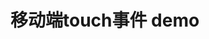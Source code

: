 <!--
 * @Descripttion: 
 * @version: 
 * @Author: wenq
 * @Date: 2019-10-07 12:43:50
 * @LastEditors: wenq
 * @LastEditTime: 2019-10-07 12:43:50
 -->
# 移动端touch事件 demo